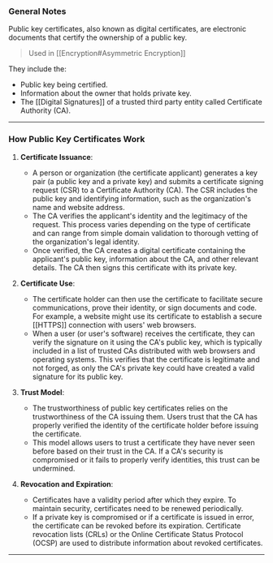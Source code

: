 ### General Notes

Public key certificates, also known as digital certificates, are electronic documents that certify the ownership of a public key. 

> Used in [[Encryption#Asymmetric Encryption]]

They include the:
* Public key being certified.
* Information about the owner that holds private key.
* The [[Digital Signatures]] of a trusted third party entity called Certificate Authority (CA).

---

### How Public Key Certificates Work

1. **Certificate Issuance**:
    - A person or organization (the certificate applicant) generates a key pair (a public key and a private key) and submits a certificate signing request (CSR) to a Certificate Authority (CA). The CSR includes the public key and identifying information, such as the organization's name and website address.
    - The CA verifies the applicant's identity and the legitimacy of the request. This process varies depending on the type of certificate and can range from simple domain validation to thorough vetting of the organization's legal identity.
    - Once verified, the CA creates a digital certificate containing the applicant's public key, information about the CA, and other relevant details. The CA then signs this certificate with its private key.
    
2. **Certificate Use**:
    - The certificate holder can then use the certificate to facilitate secure communications, prove their identity, or sign documents and code. For example, a website might use its certificate to establish a secure [[HTTPS]] connection with users' web browsers.
    - When a user (or user's software) receives the certificate, they can verify the signature on it using the CA's public key, which is typically included in a list of trusted CAs distributed with web browsers and operating systems. This verifies that the certificate is legitimate and not forged, as only the CA's private key could have created a valid signature for its public key.
    
3. **Trust Model**:
    - The trustworthiness of public key certificates relies on the trustworthiness of the CA issuing them. Users trust that the CA has properly verified the identity of the certificate holder before issuing the certificate.
    - This model allows users to trust a certificate they have never seen before based on their trust in the CA. If a CA's security is compromised or it fails to properly verify identities, this trust can be undermined.
    
4. **Revocation and Expiration**:
    - Certificates have a validity period after which they expire. To maintain security, certificates need to be renewed periodically.
    - If a private key is compromised or if a certificate is issued in error, the certificate can be revoked before its expiration. Certificate revocation lists (CRLs) or the Online Certificate Status Protocol (OCSP) are used to distribute information about revoked certificates.

---
